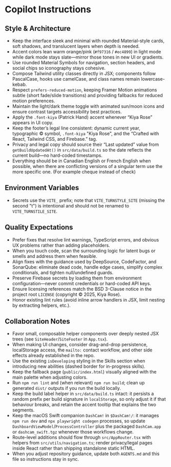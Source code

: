 # Copilot Instructions

## Style & Architecture

- Keep the interface sleek and minimal with rounded Material-style cards, soft shadows, and translucent layers when depth is needed.
- Accent colors lean warm orange/pink (`#f97316` / `#ec4899`) in light mode while dark mode stays slate—mirror those tones in new UI or gradients.
- Use rounded Material Symbols for navigation, section headers, and social chips so iconography stays cohesive.
- Compose Tailwind utility classes directly in JSX; components follow PascalCase, hooks use camelCase, and class names remain lowercase-kebab.
- Respect `prefers-reduced-motion`, keeping Framer Motion animations subtle (short fade/slide transitions) and providing fallbacks for reduced motion preferences.
- Maintain the light/dark theme toggle with animated sun/moon icons and ensure contrast targets accessibility best practices.
- Apply the `.font-kiya` (Patrick Hand) accent whenever “Kiya Rose” appears in UI copy.
- Keep the footer’s legal line consistent: dynamic current year, typographic © symbol, `.font-kiya` "Kiya Rose", and the “Crafted with React, Tailwind CSS, and Firebase.” tag.
- Privacy and legal copy should source their “Last updated” value from `getBuildUpdatedAt()` in `src/data/build.ts` so the date reflects the current build—no hard-coded timestamps.
- Everything should be in Canadian English or French English when possible, when there are conflicting versions of a singular term use the more specific one. (For example cheque instead of check)

## Environment Variables

- Secrets use the `VITE_` prefix; note that `VITE_TURNSTYLE_SITE` (missing the second "t") is intentional and should not be renamed to `VITE_TURNSTILE_SITE`.

## Quality Expectations

- Prefer fixes that resolve lint warnings, TypeScript errors, and obvious UX problems rather than adding placeholders.
- When you touch code, scan the surrounding logic for latent bugs or smells and address them when feasible.
- Align fixes with the guidance used by DeepSource, CodeFactor, and SonarQube: eliminate dead code, handle edge cases, simplify complex conditionals, and tighten null/undefined guards.
- Preserve Firebase secrets by loading them from environment configuration—never commit credentials or hard-coded API keys.
- Ensure licensing references match the BSD 3-Clause notice in the project root `LICENSE` (copyright © 2025, Kiya Rose).
- Honor existing lint rules (avoid inline arrow handlers in JSX, limit nesting by extracting helpers, etc.).

## Collaboration Notes

- Favor small, composable helper components over deeply nested JSX trees (see `SiteHeader`/`SiteFooter` in `App.tsx`).
- When making UI changes, consider drag-and-drop persistence, localStorage access, the `mailto:` contact workflow, and other side effects already established in the repo.
- Use the existing `isDeveloping` styling in the Skills section when introducing new abilities (dashed border for in-progress skills).
- Keep the fallback page (`public/index.html`) visually aligned with the main palette when adjusting colors.
- Run `npm run lint` and (when relevant) `npm run build`; clean up generated `dist/` outputs if you run the build locally.
- Keep the build label helper in `src/data/build.ts` intact: it persists a random prefix per build signature in `localStorage`, so only adjust it if that behaviour breaks, and retain the accent tooltip that explains the two segments.
- Keep the macOS Swift companion `DashCam!` in `$DashCam!/`: it manages `npm run dev` and `npx playwright codegen` processes, so update `DashboardViewModel`/`ProcessController` plus the packaged `DashCam.app` or `dashcam_swift.tgz` whenever those workflows change.
- Route-level additions should flow through `src/AppRouter.tsx` with helpers from `src/utils/navigation.ts`; render privacy/legal pages inside React rather than shipping standalone static HTML.
- When you adjust repository guidance, update both `AGENTS.md` and this file so instructions stay in sync.
